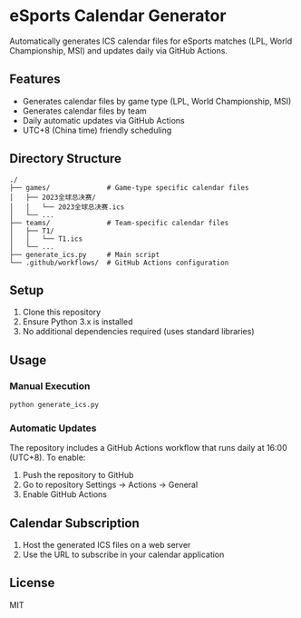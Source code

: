 # eSports Calendar Generator

Automatically generates ICS calendar files for eSports matches (LPL, World Championship, MSI) and updates daily via GitHub Actions.

## Features
- Generates calendar files by game type (LPL, World Championship, MSI)
- Generates calendar files by team
- Daily automatic updates via GitHub Actions
- UTC+8 (China time) friendly scheduling

## Directory Structure
```
./
├── games/              # Game-type specific calendar files
│   ├── 2023全球总决赛/
│   │   └── 2023全球总决赛.ics
│   └── ...
├── teams/              # Team-specific calendar files
│   ├── T1/
│   │   └── T1.ics
│   └── ...
├── generate_ics.py     # Main script
└── .github/workflows/  # GitHub Actions configuration
```

## Setup
1. Clone this repository
2. Ensure Python 3.x is installed
3. No additional dependencies required (uses standard libraries)

## Usage
### Manual Execution
```bash
python generate_ics.py
```

### Automatic Updates
The repository includes a GitHub Actions workflow that runs daily at 16:00 (UTC+8). To enable:
1. Push the repository to GitHub
2. Go to repository Settings → Actions → General
3. Enable GitHub Actions

## Calendar Subscription
1. Host the generated ICS files on a web server
2. Use the URL to subscribe in your calendar application

## License
MIT